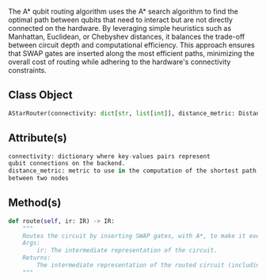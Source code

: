 The A* qubit routing algorithm uses the A* search algorithm to find the optimal path between qubits that need to
interact but are not directly connected on the hardware.
By leveraging simple heuristics such as Manhattan, Euclidean, or Chebyshev distances,
it balances the trade-off between circuit depth and computational efficiency.
This approach ensures that SWAP gates are inserted along the most efficient paths,
minimizing the overall cost of routing while adhering to the hardware's connectivity constraints.

## Class Object

```python
AStarRouter(connectivity: dict[str, list[int]], distance_metric: DistanceMetric = None)
```

## Attribute(s)

```python
connectivity: dictionary where key-values pairs represent
qubit connections on the backend.
distance_metric: metric to use in the computation of the shortest path
between two nodes
```

## Method(s)

```python
def route(self, ir: IR) -> IR:
    """
    Routes the circuit by inserting SWAP gates, with A*, to make it executable given the hardware connectivity.
    Args:
        ir: The intermediate representation of the circuit.
    Returns:
        The intermediate representation of the routed circuit (including the additional SWAP gates).
    """
```
